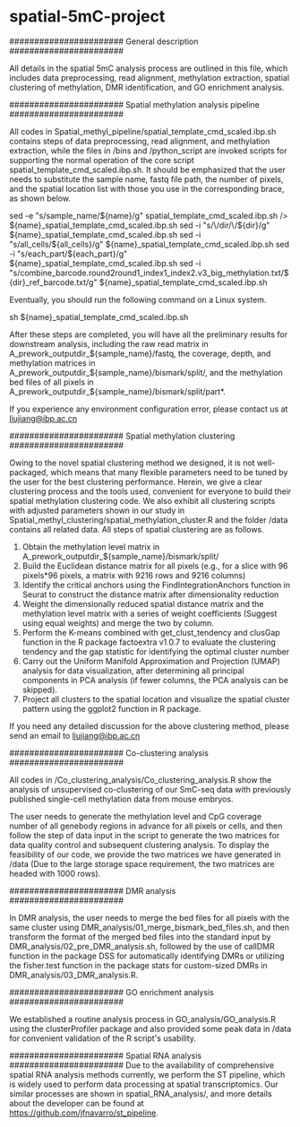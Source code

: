 # spatial-5mC-project

####################### General description #######################

All details in the spatial 5mC analysis process are outlined in this file, which includes data preprocessing, read alignment, methylation extraction, spatial clustering of methylation, DMR identification, and GO enrichment analysis.



#######################
Spatial methylation analysis pipeline
#######################

All codes in Spatial_methyl_pipeline/spatial_template_cmd_scaled.ibp.sh contains steps of data preprocessing, read alignment, and methylation extraction, while the files in /bins and /python_script are invoked scripts for supporting the normal operation of the core script spatial_template_cmd_scaled.ibp.sh. It should be emphasized that the user needs to substitute the sample name, fastq file path, the number of pixels, and the spatial location list with those you use in the corresponding brace, as shown below.

sed -e "s/sample_name/${name}/g" spatial_template_cmd_scaled.ibp.sh /> ${name}_spatial_template_cmd_scaled.ibp.sh
sed -i "s/\/dir/\/${dir}/g" ${name}_spatial_template_cmd_scaled.ibp.sh
sed -i "s/all_cells/${all_cells}/g" ${name}_spatial_template_cmd_scaled.ibp.sh
sed -i "s/each_part/${each_part}/g" ${name}_spatial_template_cmd_scaled.ibp.sh
sed -i "s/combine_barcode.round2round1_index1_index2.v3_big_methylation.txt/${dir}_ref_barcode.txt/g" ${name}_spatial_template_cmd_scaled.ibp.sh

Eventually, you should run the following command on a Linux system.

sh ${name}_spatial_template_cmd_scaled.ibp.sh

After these steps are completed, you will have all the preliminary results for downstream analysis, including the raw read matrix in A_prework_outputdir_${sample_name}/fastq, the coverage, depth, and methylation matrices in A_prework_outputdir_${sample_name}/bismark/split/, and the methylation bed files of all pixels in A_prework_outputdir_${sample_name}/bismark/split/part*.  

If you experience any environment configuration error, please contact us at liujiang@ibp.ac.cn



#######################
Spatial methylation clustering
#######################

Owing to the novel spatial clustering method we designed, it is not well-packaged, which means that many flexible parameters need to be tuned by the user for the best clustering performance. Herein, we give a clear clustering process and the tools used, convenient for everyone to build their spatial methylation clustering code. We also exhibit all clustering scripts with adjusted parameters shown in our study in Spatial_methyl_clustering/spatial_methylation_cluster.R and the folder /data contains all related data. All steps of spatial clustering are as follows.

1.	Obtain the methylation level matrix in A_prework_outputdir_${sample_name}/bismark/split/
2.	Build the Euclidean distance matrix for all pixels (e.g., for a slice with 96 pixels*96 pixels, a matrix with 9216 rows and 9216 columns)
3.	Identify the critical anchors using the FindIntegrationAnchors function in Seurat to construct the distance matrix after dimensionality reduction
4.	Weight the dimensionally reduced spatial distance matrix and the methylation level matrix with a series of weight coefficients (Suggest using equal weights) and merge the two by column.
5.	Perform the K-means combined with get_clust_tendency and clusGap function in the R package factoextra v1.0.7 to evaluate the clustering tendency and the gap statistic for identifying the optimal cluster number
6.	Carry out the Uniform Manifold Approximation and Projection (UMAP) analysis for data visualization, after determining all principal components in PCA analysis (if fewer columns, the PCA analysis can be skipped). 
7.	Project all clusters to the spatial location and visualize the spatial cluster pattern using the ggplot2 function in R package.

If you need any detailed discussion for the above clustering method, please send an email to liujiang@ibp.ac.cn



#######################
Co-clustering analysis
#######################

All codes in /Co_clustering_analysis/Co_clustering_analysis.R show the analysis of unsupervised co-clustering of our SmC-seq data with previously published single-cell methylation data from mouse embryos. 

The user needs to generate the methylation level and CpG coverage number of all genebody regions in advance for all pixels or cells, and then follow the step of data input in the script to generate the two matrices for data quality control and subsequent clustering analysis. To display the feasibility of our code, we provide the two matrices we have generated in /data (Due to the large storage space requirement, the two matrices are headed with 1000 rows).



#######################
DMR analysis
#######################

In DMR analysis, the user needs to merge the bed files for all pixels with the same cluster using DMR_analysis/01_merge_bismark_bed_files.sh, and then transform the format of the merged bed files into the standard input by DMR_analysis/02_pre_DMR_analysis.sh, followed by the use of callDMR function in the package DSS for automatically identifying DMRs or utilizing the fisher.test function in the package stats for custom-sized DMRs in DMR_analysis/03_DMR_analysis.R.



#######################
GO enrichment analysis
#######################

We established a routine analysis process in GO_analysis/GO_analysis.R using the clusterProfiler package and also provided some peak data in /data for convenient validation of the R script's usability.


#######################
Spatial RNA analysis
#######################
Due to the availability of comprehensive spatial RNA analysis methods currently, we perform the ST pipeline, which is widely used to perform data processing at spatial transcriptomics. Our similar processes are shown in spatial_RNA_analysis/, and more details about the developer can be found at https://github.com/jfnavarro/st_pipeline. 
